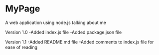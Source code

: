 # MyPage
A web application using node.js talking about me

Version 1.0
-Added index.js file
-Added package.json file

Version 1.1
-Added README.md file
-Added comments to index.js file for ease of reading
